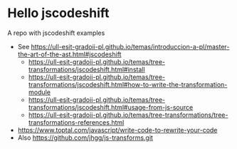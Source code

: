 # Hello jscodeshift

A repo with jscodeshift examples

* See <https://ull-esit-gradoii-pl.github.io/temas/introduccion-a-pl/master-the-art-of-the-ast.html#jscodeshift>
  * <https://ull-esit-gradoii-pl.github.io/temas/tree-transformations/jscodeshift.html#install>
  * <https://ull-esit-gradoii-pl.github.io/temas/tree-transformations/jscodeshift.html#how-to-write-the-transformation-module>
  * <https://ull-esit-gradoii-pl.github.io/temas/tree-transformations/jscodeshift.html#usage-from-js-source>
  * <https://ull-esit-gradoii-pl.github.io/temas/tree-transformations/tree-transformations-references.html>
* <https://www.toptal.com/javascript/write-code-to-rewrite-your-code>
* Also <https://github.com/jhgg/js-transforms.git>